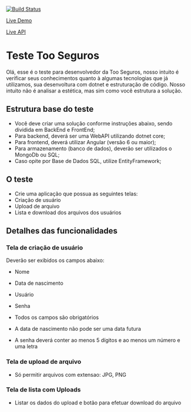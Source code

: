 [![Build Status](https://programad.visualstudio.com/testetoo/_apis/build/status/Testetoo-CI?branchName=master)](https://programad.visualstudio.com/testetoo/_build/latest?definitionId=20?branchName=master)

[Live Demo](https://testetoo.azurewebsites.net)

[Live API](https://testetooapi.azurewebsites.net/api/usuario)

# Teste Too Seguros

Olá, esse é o teste para desenvolvedor da Too Seguros, nosso intuito é verificar seus conhecimentos quanto à algumas tecnologias que já utilizamos, sua desenvoltura com dotnet e estruturação de código. Nosso intuito não é analisar a estética, mas sim como você estrutura a solução.

## Estrutura base do teste

*   Você deve criar uma solução conforme instruções abaixo, sendo dividida em BackEnd e FrontEnd;
*   Para backend, deverá ser uma WebAPI utilizando dotnet core;
*   Para frontend, deverá utilizar Angular (versão 6 ou maior);
*   Para armazenamento (banco de dados), deverão ser utilizados o MongoDb ou SQL;
*   Caso opite por Base de Dados SQL, utilize EntityFramework;

## O teste

*   Crie uma aplicação que possua as seguintes telas:
*   Criação de usuário
*   Upload de arquivo
*   Lista e download dos arquivos dos usuários

## Detalhes das funcionalidades

### Tela de criação de usuário

Deverão ser exibidos os campos abaixo:

*   Nome
*   Data de nascimento
*   Usuário
*   Senha

*   Todos os campos são obrigatórios
*   A data de nascimento não pode ser uma data futura
*   A senha deverá conter ao menos 5 dígitos e ao menos um número e uma letra

### Tela de upload de arquivo

*   Só permitir arquivos com extensao: JPG, PNG

### Tela de lista com Uploads

*   Listar os dados do upload e botão para efetuar download do arquivo
